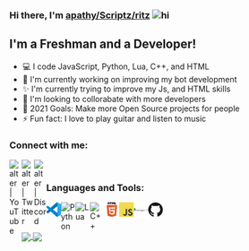 ### Hi there, I'm [apathy/Scriptz/ritz](https://discords.com/bio/p/luxa) <img src="https://user-images.githubusercontent.com/1303154/88677602-1635ba80-d120-11ea-84d8-d263ba5fc3c0.gif" width="28px" alt="hi"> 

## I'm a Freshman and a Developer!
- 💻 I code JavaScript, Python, Lua, C++, and HTML
- 🎉 I'm currently working on improving my bot development
- ✨ I'm currently trying to improve my Js, and HTML skills
- 🙌 I'm looking to collorabate with more developers
- 📢 2021 Goals: Make more Open Source projects for people
- ⚡ Fun fact: I love to play guitar and listen to music

### Connect with me:

[<img align="left" alt="alter | YouTube" width="22px" src="https://cdn.jsdelivr.net/npm/simple-icons@v3/icons/youtube.svg" />](https://www.youtube.com/channel/UC3P9YnpZz8CuaHNuzPss13g)
[<img align="left" alt="alter | Twitter" width="22px" src="https://cdn.jsdelivr.net/npm/simple-icons@v3/icons/twitter.svg" />](https://twitter.com/alterrthefuture)
[<img align="left" alt="alter | Discord" width="22px" src="https://github.com/ilyLuxa/icon/blob/main/download.png" />](https://discords.com/bio/p/luxa)

<br />

### Languages and Tools:

[<img align="left" alt="Visual Studio Code" width="26px" src="https://raw.githubusercontent.com/github/explore/80688e429a7d4ef2fca1e82350fe8e3517d3494d/topics/visual-studio-code/visual-studio-code.png" />](https://code.visualstudio.com/)
[<img align="left" alt="Python" width="26px" src="https://github.com/ilyLuxa/icon/blob/main/267_Python-512.webp" />](https://www.python.org/)
[<img align="left" alt="Lua" width="26px" src="https://github.com/ilyLuxa/icon/blob/main/1200px-Lua-Logo.svg.png" />](https://www.google.com/search?q=lua&source=lmns&bih=937&biw=1920&hl=en&sa=X&ved=2ahUKEwiA7rPLqYvyAhWL6J4KHdf7Dz0Q_AUoAHoECAEQAA)
[<img align="left" alt="C++" width="26px" src="https://github.com/ilyLuxa/icon/blob/main/cpp_logo.png" />](https://www.cplusplus.com/)
[<img align="left" alt="HTML5" width="26px" src="https://raw.githubusercontent.com/github/explore/80688e429a7d4ef2fca1e82350fe8e3517d3494d/topics/html/html.png" />](https://html.spec.whatwg.org/)
[<img align="left" alt="JavaScript" width="26px" src="https://raw.githubusercontent.com/github/explore/80688e429a7d4ef2fca1e82350fe8e3517d3494d/topics/javascript/javascript.png" />](https://www.javascript.com/)
[<img align="left" alt="MongoDB" width="26px" src="https://raw.githubusercontent.com/github/explore/80688e429a7d4ef2fca1e82350fe8e3517d3494d/topics/mongodb/mongodb.png" />](https://www.mongodb.com/)
[<img align="left" alt="GitHub" width="26px" src="https://raw.githubusercontent.com/github/explore/78df643247d429f6cc873026c0622819ad797942/topics/github/github.png" />](https://github.com/)

<br />
<br />
<br />

<a href="https://github.com/alterthefuture/github-readme-stats">
  <img align="center" src="https://github-readme-stats.vercel.app/api?username=alterthefuture&&show_icons=true&title_color=ffffff&icon_color=bb2acf&text_color=daf7dc&bg_color=151515" />
</a>
<a href="https://github.com/CatNinja0001/convoychat">
  <img align="center" src="https://github-readme-stats.vercel.app/api/top-langs/?username=alterthefuture&layout=compact)](https://github.com/alterthefuture/github-readme-stats"/>
</a>
